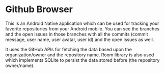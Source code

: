 # Github Browser

This is an Android Native application which can be used for tracking your favorite repositories from your Android mobile. You can see the branches and the open issues in those branches with all the commits (commit message, user name, user avatar, user id) and the open issues as well.

It uses the GitHub APIs for fetching the data based upon the organization/owner and the repository name.
Room library is also used which implements SQLite to persist the data stored before (the repository owner/name).
